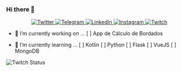 ### Hi there 👋

<!--
**Wprosdocimo/wprosdocimo** is a ✨ _special_ ✨ repository because its `README.md` (this file) appears on your GitHub profile.

Here are some ideas to get you started:

- 🔭 I’m currently working on ...
- 🌱 I’m currently learning ...
- 👯 I’m looking to collaborate on ...
- 🤔 I’m looking for help with ...
- 💬 Ask me about ...
- 📫 How to reach me: ...
- 😄 Pronouns: ...
- ⚡ Fun fact: ...
-->


<div align="center">
  <a href="https://twitter.com/wprosdocimo" target="_blank">
    <img src="https://img.shields.io/badge/-Twitter-1ca0f1?style=flat-square&labelColor=1ca0f1&logo=twitter&logoColor=white&link=https://twitter.com/wprosdocimo" alt="Twitter" />
  </a>
  
  <a href="https://t.me/wprosdocimo" target="_blank">
    <img src="https://img.shields.io/badge/-Telegram-2CA5E0?style=flat-square&labelColor=1ca0f1&logo=telegram&logoColor=white&link=https://t.me/wprosdocimo" alt="Telegram" />
  </a>

  <a href="https://www.linkedin.com/in/wprosdocimo/" target="_blank">
    <img src="https://img.shields.io/badge/LinkedIn-%230077B5.svg?&style=flat-square&logo=linkedin&logoColor=white" alt="LinkedIn">
  </a>
  
  <a href="https://www.instagram.com/wprosdocimo/" target="_blank">
    <img src="https://img.shields.io/badge/Instagram-%23E4405F.svg?&style=flat-square&logo=instagram&logoColor=white" alt="Instagram">
  </a>
  
  <a href="https://www.twitch.tv/wprosdocimo/" target="_blank">
    <img src="https://img.shields.io/badge/Twitch-9146FF.svg?&style=flat-square&logo=twitch&logoColor=white" alt="Twitch">
  </a>
  
  <!--
    <a href="https://steamcommunity.com/id/luisfman/" target="_blank">
      <img src="https://img.shields.io/badge/Steam-000000.svg?&style=flat-square&logo=steam&logoColor=white" alt="Steam">
    </a>
  -->

</div>

- 🔭 I’m currently working on ...
  [ ] App de Cálculo de Bordados
  
- 🌱 I’m currently learning ...
  [ ] Kotlin
  [ ] Python
  [ ] Flask
  [ ] VueJS
  [ ] MongoDB

<img alt="Twitch Status" src="https://img.shields.io/twitch/status/wprosdocimo?logo=twitch&logoColor=9146FF&style=for-the-badge">
